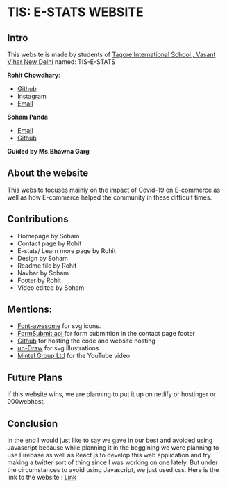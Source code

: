 # TIS: E-STATS WEBSITE
## Intro
This website is made by students of [Tagore International School , Vasant Vihar New Delhi](https://tagoreint.com/vv/V2.0/)  named: TIS-E-STATS


**Rohit Chowdhary**:

 - [Github](https://github.com/avacadox21)
 - [Instagram](www.instagram.com/roh_it_chow/)
 - [Email](https://cutt.ly/DvYXEvC)

**Soham Panda**
 - [Email](https://cutt.ly/evOXlfa)
 - [Github](https://github.com/SohamPanda345)



 
 
 
 **Guided by  Ms.Bhawna Garg** 


## About the website 

This website focuses mainly on the impact of Covid-19 on E-commerce as well as how E-commerce helped the community in these difficult times.

## Contributions
- Homepage by Soham
- Contact page by Rohit
- E-stats/ Learn more page by Rohit
- Design by Soham 
- Readme file by Rohit
- Navbar by Soham
- Footer by Rohit
- Video edited by Soham


## Mentions:
- [Font-awesome](https://fontawesome.com/) for svg icons.
- [FormSubmit api ](https://formsubmit.co/) for form submittion in the contact page footer
- [Github](github.com) for hosting the code and website hosting
- [un-Draw](https://undraw.co/illustrations) for svg illustrations.
- [Mintel Group Ltd](https://www.youtube.com/channel/UCcYmTg1zapjuHs9QohTFjAg) for the YouTube video



## Future Plans

If this website wins, we are planning to put it up on netlify or hostinger or 000webhost.

## Conclusion
In the end I would just like to say we gave in our best and avoided using Javascript because while planning it in the beggining we were planning to use Firebase as well as React js to develop this web application and try making a twitter sort of thing since I was working on one lately. But under the circumstances to avoid using Javascript, we just used css.
Here is the link to the website : [Link](https://avacadox21.github.io/tis-e-stats)


  
